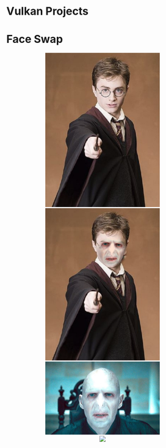 # Vulkan Projects

# Face Swap

<div align="center">
    <img src="media/h.png", width="300">
</div>
<div align="center">
    <img src="media/vonh.png", width="300">
</div>
<div align="center">
    <img src="media/v.png", width="300">
</div>
<div align="center">
    <img src="media/honv.png", width="300">
</div>
